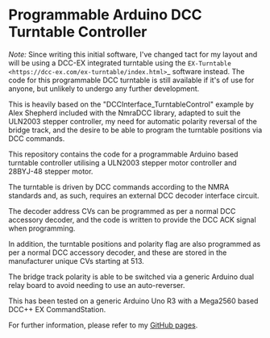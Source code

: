 # Programmable Arduino DCC Turntable Controller

*Note:* Since writing this initial software, I've changed tact for my layout and will be using a DCC-EX integrated turntable using the `EX-Turntable <https://dcc-ex.com/ex-turntable/index.html>`_ software instead. The code for this programmable DCC turntable is still available if it's of use for anyone, but unlikely to undergo any further development.

This is heavily based on the "DCCInterface_TurntableControl" example by Alex Shepherd included with the NmraDCC library, adapted to suit the ULN2003 stepper controller, my need for automatic polarity reversal of the bridge track, and the desire to be able to program the turntable positions via DCC commands.

This repository contains the code for a programmable Arduino based turntable controller utilising a ULN2003 stepper motor controller and 28BYJ-48 stepper motor.

The turntable is driven by DCC commands according to the NMRA standards and, as such, requires an external DCC decoder interface circuit.

The decoder address CVs can be programmed as per a normal DCC accessory decoder, and the code is written to provide the DCC ACK signal when programming.

In addition, the turntable positions and polarity flag are also programmed as per a normal DCC accessory decoder, and these are stored in the manufacturer unique CVs starting at 513.

The bridge track polarity is able to be switched via a generic Arduino dual relay board to avoid needing to use an auto-reverser.

This has been tested on a generic Arduino Uno R3 with a Mega2560 based DCC++ EX CommandStation.

For further information, please refer to my [GitHub pages](https://petegsx-projects.github.io/index.html).

